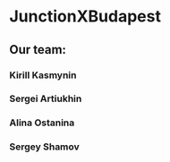 # JunctionXBudapest
## Our team:
### Kirill Kasmynin 
### Sergei Artiukhin
### Alina Ostanina
### Sergey Shamov
